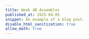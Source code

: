 ```yaml
---
title: Week 4B Assembles
published_at: 2025-04-05
snippet: An example of a blog post.
disable_html_sanitization: true
allow_math: true
---
```


